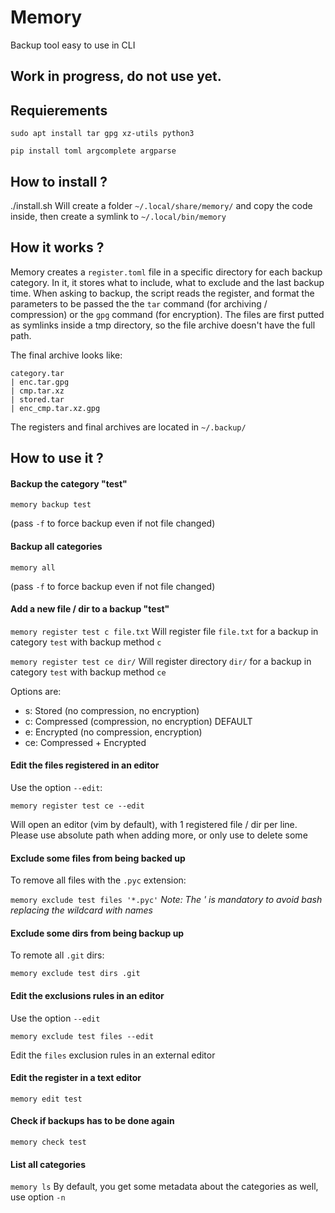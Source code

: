 # Memory
Backup tool easy to use in CLI

## Work in progress, do not use yet.

## Requierements

`sudo apt install tar gpg xz-utils python3`

`pip install toml argcomplete argparse`

## How to install ?
./install.sh
Will create a folder `~/.local/share/memory/` and copy the code inside, then create a symlink to `~/.local/bin/memory`

## How it works ?
Memory creates a `register.toml` file in a specific directory for each backup category. In it, it stores what to include, what to exclude and the last backup time.
When asking to backup, the script reads the register, and format the parameters to be passed the the `tar` command (for archiving / compression) or the `gpg` command (for encryption).
The files are first putted as symlinks inside a tmp directory, so the file archive doesn't have the full path.

The final archive looks like:
```
category.tar
| enc.tar.gpg
| cmp.tar.xz
| stored.tar
| enc_cmp.tar.xz.gpg
```

The registers and final archives are located in `~/.backup/`

## How to use it ?

#### Backup the category "test"
`memory backup test`

(pass `-f` to force backup even if not file changed)

#### Backup all categories
`memory all`

(pass `-f` to force backup even if not file changed)

#### Add a new file / dir to a backup "test"

`memory register test c file.txt`
Will register file `file.txt` for a backup in category `test` with backup method `c`

`memory register test ce dir/`
Will register directory `dir/` for a backup in category `test` with backup method `ce`

Options are:
- s: Stored (no compression, no encryption)
- c: Compressed (compression, no encryption) DEFAULT
- e: Encrypted (no compression, encryption)
- ce: Compressed + Encrypted

#### Edit the files registered in an editor
Use the option `--edit`:

`memory register test ce --edit`

Will open an editor (vim by default), with 1 registered file / dir per line.
Please use absolute path when adding more, or only use to delete some

#### Exclude some files from being backed up
To remove all files with the `.pyc` extension:

`memory exclude test files '*.pyc'`
*Note: The ' is mandatory to avoid bash replacing the wildcard with names*

#### Exclude some dirs from being backup up
To remote all `.git` dirs:

`memory exclude test dirs .git`

#### Edit the exclusions rules in an editor
Use the option `--edit`

`memory exclude test files --edit`

Edit the `files` exclusion rules in an external editor

#### Edit the register in a text editor
`memory edit test`

#### Check if backups has to be done again
`memory check test`

#### List all categories
`memory ls`
By default, you get some metadata about the categories as well, use option `-n`
